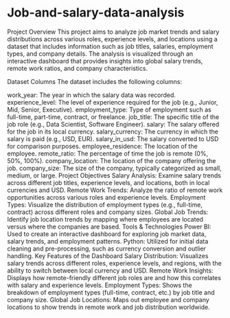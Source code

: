 # Job-and-salary-data-analysis

Project Overview
This project aims to analyze job market trends and salary distributions across various roles, experience levels, and locations using a dataset that includes information such as job titles, salaries, employment types, and company details. The analysis is visualized through an interactive dashboard that provides insights into global salary trends, remote work ratios, and company characteristics.

Dataset Columns
The dataset includes the following columns:

work_year: The year in which the salary data was recorded.
experience_level: The level of experience required for the job (e.g., Junior, Mid, Senior, Executive).
employment_type: Type of employment such as full-time, part-time, contract, or freelance.
job_title: The specific title of the job role (e.g., Data Scientist, Software Engineer).
salary: The salary offered for the job in its local currency.
salary_currency: The currency in which the salary is paid (e.g., USD, EUR).
salary_in_usd: The salary converted to USD for comparison purposes.
employee_residence: The location of the employee.
remote_ratio: The percentage of time the job is remote (0%, 50%, 100%).
company_location: The location of the company offering the job.
company_size: The size of the company, typically categorized as small, medium, or large.
Project Objectives
Salary Analysis: Examine salary trends across different job titles, experience levels, and locations, both in local currencies and USD.
Remote Work Trends: Analyze the ratio of remote work opportunities across various roles and experience levels.
Employment Types: Visualize the distribution of employment types (e.g., full-time, contract) across different roles and company sizes.
Global Job Trends: Identify job location trends by mapping where employees are located versus where the companies are based.
Tools & Technologies
Power BI: Used to create an interactive dashboard for exploring job market data, salary trends, and employment patterns.
Python: Utilized for initial data cleaning and pre-processing, such as currency conversion and outlier handling.
Key Features of the Dashboard
Salary Distribution: Visualizes salary trends across different roles, experience levels, and regions, with the ability to switch between local currency and USD.
Remote Work Insights: Displays how remote-friendly different job roles are and how this correlates with salary and experience levels.
Employment Types: Shows the breakdown of employment types (full-time, contract, etc.) by job title and company size.
Global Job Locations: Maps out employee and company locations to show trends in remote work and job distribution worldwide.
